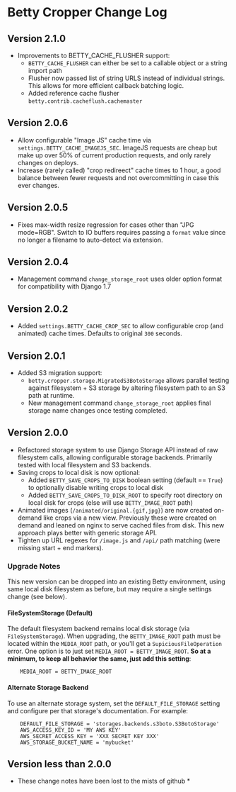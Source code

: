 # Betty Cropper Change Log

## Version 2.1.0

- Improvements to BETTY_CACHE_FLUSHER support:
  - `BETTY_CACHE_FLUSHER` can either be set to a callable object or a string import path
  - Flusher now passed list of string URLS instead of individual strings. This allows for more efficient callback batching logic.
  - Added reference cache flusher `betty.contrib.cacheflush.cachemaster`

## Version 2.0.6

- Allow configurable "Image JS" cache time via `settings.BETTY_CACHE_IMAGEJS_SEC`. ImageJS requests are cheap but make up over 50% of current production requests, and only rarely changes on deploys.
- Increase (rarely called) "crop redireect" cache times to 1 hour, a good balance between fewer requests and not overcommitting in case this ever changes.

## Version 2.0.5

- Fixes max-width resize regression for cases other than "JPG mode=RGB". Switch to IO buffers requires passing
  a `format` value since no longer a filename to auto-detect via extension.

## Version 2.0.4

- Management command `change_storage_root` uses older option format for compatibility with Django 1.7

## Version 2.0.2

- Added `settings.BETTY_CACHE_CROP_SEC` to allow configurable crop (and animated) cache times. Defaults to original `300` seconds.

## Version 2.0.1

- Added S3 migration support:
    - `betty.cropper.storage.MigratedS3BotoStorage` allows parallel testing against filesystem + S3 storage by altering filesystem path to an S3 path at runtime.
    - New management command `change_storage_root` applies final storage name changes once testing completed.

## Version 2.0.0

- Refactored storage system to use Django Storage API instead of raw filesystem calls, allowing configurable storage backends. Primarily tested with local filesystem and S3 backends.
- Saving crops to local disk is now optional:
    - Added `BETTY_SAVE_CROPS_TO_DISK` boolean setting (default == `True`) to optionally disable writing crops to local disk
    - Added `BETTY_SAVE_CROPS_TO_DISK_ROOT` to specify root directory on local disk for crops (else will use `BETTY_IMAGE_ROOT` path)
- Animated images (`/animated/original.{gif,jpg}`) are now created on-demand like crops via a new view. Previously these were created on demand and leaned on nginx to serve cached files from disk. This new approach plays better with generic storage API.
- Tighten up URL regexes for `/image.js` and `/api/` path matching (were missing start + end markers).

### Upgrade Notes

This new version can be dropped into an existing Betty environment, using same local disk filesystem as before, but may require a single settings change (see below). 

#### FileSystemStorage (Default)

The default filesystem backend remains local disk storage (via `FileSystemStorage`). When upgrading, the `BETTY_IMAGE_ROOT` path must be located within the `MEDIA_ROOT` path, or you'll get a `SupiciousFileOperation` error. One option is to just set `MEDIA_ROOT = BETTY_IMAGE_ROOT`. **So at a minimum, to keep all behavior the same, just add this setting**:

        MEDIA_ROOT = BETTY_IMAGE_ROOT

#### Alternate Storage Backend

To use an alternate storage system, set the `DEFAULT_FILE_STORAGE` setting and configure per that storage's documentation. For example:

        DEFAULT_FILE_STORAGE = 'storages.backends.s3boto.S3BotoStorage'
        AWS_ACCESS_KEY_ID = 'MY AWS KEY'
        AWS_SECRET_ACCESS_KEY = 'XXX SECRET KEY XXX'
        AWS_STORAGE_BUCKET_NAME = 'mybucket'

## Version less than 2.0.0

* These change notes have been lost to the mists of github *
